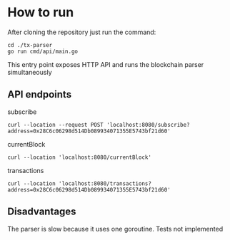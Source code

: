 # How to run 

After cloning the repository just run the command:
```
cd ./tx-parser
go run cmd/api/main.go
```
This entry point exposes HTTP API and runs the blockchain parser simultaneously

## API endpoints

subscribe

```
curl --location --request POST 'localhost:8080/subscribe?address=0x28C6c06298d514Db089934071355E5743bf21d60'
```

currentBlock
```
curl --location 'localhost:8080/currentBlock'
```
transactions
```
curl --location 'localhost:8080/transactions?address=0x28C6c06298d514Db089934071355E5743bf21d60'
```

## Disadvantages
The parser is slow because it uses one goroutine.
Tests not implemented

